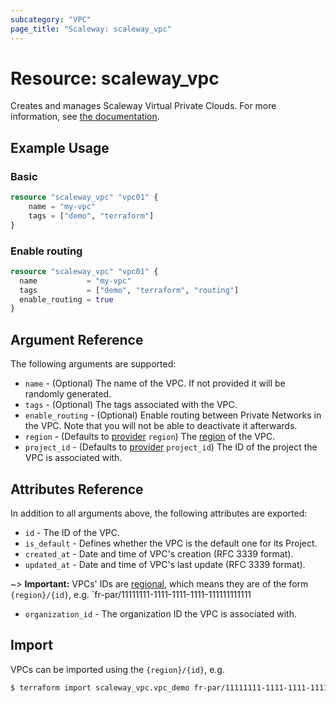 ```yaml
---
subcategory: "VPC"
page_title: "Scaleway: scaleway_vpc"
---
```


# Resource: scaleway_vpc

Creates and manages Scaleway Virtual Private Clouds.
For more information, see [the documentation](https://www.scaleway.com/en/docs/network/vpc/concepts/).

## Example Usage

### Basic

```terraform
resource "scaleway_vpc" "vpc01" {
    name = "my-vpc"
    tags = ["demo", "terraform"]
}
```

### Enable routing

```terraform
resource "scaleway_vpc" "vpc01" {
  name           = "my-vpc"
  tags           = ["demo", "terraform", "routing"]
  enable_routing = true
}
```

## Argument Reference

The following arguments are supported:

- `name` - (Optional) The name of the VPC. If not provided it will be randomly generated.
- `tags` - (Optional) The tags associated with the VPC.
- `enable_routing` - (Optional) Enable routing between Private Networks in the VPC. Note that you will not be able to deactivate it afterwards.
- `region` - (Defaults to [provider](../index.md#region) `region`) The [region](../guides/regions_and_zones.md#regions) of the VPC.
- `project_id` - (Defaults to [provider](../index.md#project_id) `project_id`) The ID of the project the VPC is associated with.

## Attributes Reference

In addition to all arguments above, the following attributes are exported:

- `id` - The ID of the VPC.
- `is_default` - Defines whether the VPC is the default one for its Project.
- `created_at` - Date and time of VPC's creation (RFC 3339 format).
- `updated_at` - Date and time of VPC's last update (RFC 3339 format).

~> **Important:** VPCs' IDs are [regional](../guides/regions_and_zones.md#resource-ids), which means they are of the form `{region}/{id}`, e.g. `fr-par/11111111-1111-1111-1111-111111111111

- `organization_id` - The organization ID the VPC is associated with.

## Import

VPCs can be imported using the `{region}/{id}`, e.g.

```bash
$ terraform import scaleway_vpc.vpc_demo fr-par/11111111-1111-1111-1111-111111111111
```
